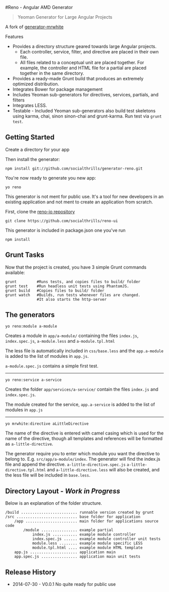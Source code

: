 #Reno - Angular AMD Generator

>Yeoman Generator for Large Angular Projects

A fork of [generator-mrwhite](https://github.com/Iteam1337/generator-mrwhite)

Features

* Provides a directory structure geared towards large Angular projects.  
    * Each controller, service, filter, and directive are placed in their own file.  
    * All files related to a conceptual unit are placed together.  For example, the controller and HTML file for a partial are placed together in the same directory.
* Provides a ready-made Grunt build that produces an extremely optimized distribution.
* Integrates Bower for package management
* Includes Yeoman sub-generators for directives, services, partials, and filters
* Integrates LESS.
* Testable - Included Yeoman sub-generators also build test skeletons using karma, chai, sinon sinon-chai and grunt-karma.
Run test via `grunt test`.

Getting Started
-------------

Create a directory for your app

Then install the generator:

	npm install git://github.com/socialthrills/generator-reno.git
	
You're now ready to generate you new app:

	yo reno
	
		

This generator is not ment for public use. It's a tool for new developers in an existing application and not ment to create an application from scratch.

First, clone the [reno-io repository](https://github.com/socialthrills/reno-ui)

    git clone https://github.com/socialthrills/reno-ui

This generator is included in package.json one you've run

	npm install

Grunt Tasks
-------------

Now that the project is created, you have 3 simple Grunt commands available:

    grunt         #Runs tests, and copies files to build/ folder
    grunt test    #Run headless unit tests using PhantomJS.
    grunt build   #Copies files to build/ folder
    grunt watch	  #Builds, run tests whenever files are changed.
                  #It also starts the http-server

The generators
---------------
	yo reno:module a-module
	
Creates a module in `app/a-module/` containing the files `index.js`, `index.spec.js`, `a-module.less` and `a-module.tpl.html`

The less file is automatically included in `css/base.less` and the `app.a-module` is added to the list of modules in `app.js`.

`a-module.spec.js` contains a simple first test.

---------------------------------------------------------------

    
    yo reno:service a-service 
                               
Creates the folder `app/services/a-service/` contain the files `index.js` and `index.spec.js`.

The module created for the service, `app.a-service` is added to the list of modules in `app.js`

---------------------------------------------------------------

    yo mrwhite:directive aLittleDirective

The name of the directive is entered with camel casing which is used for the name of the directive, though all templates and references will be formatted as `a-little-directive`.

The generator require you to enter which module you want the directive to belong to. E.g. `src/app/a-module/index`. The generator will find the index.js file and append the directive. `a-little-directive.spec.js` `a-little-directive.tpl.html` and `a-little-directive.less` will also be created, and the less file will be included in `base.less`.



Directory Layout - <i>Work in Progress</i>
-------------
Below is an explanation of the folder structure.

    /build ......................... runnable version created by grunt
    /src ........................... base folder for application
        /app ....................... main folder for applications source code
            /module ................ example partial
                index.js ........... example module controller
                index.spec.js ...... example module controller unit tests
                module.less ........ example module specific LESS
                module.tpl.html .... example module HTML template
        app.js ..................... application main
        app.spec.js ................ application main unit tests
        
Release History
-------------
* 2014-07-30 - V0.0.1 No quite ready for public use
